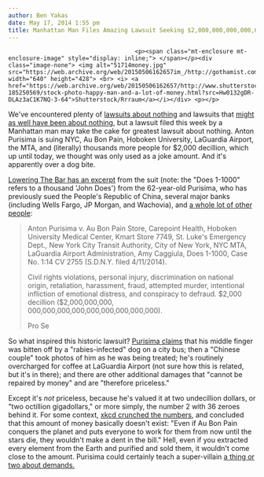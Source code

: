 ```yaml
---
author: Ben Yakas
date: May 17, 2014 1:55 pm
title: Manhattan Man Files Amazing Lawsuit Seeking $2,000,000,000,000,000,000,000,000,000,000,000,000
---
```


	
										<p><span class="mt-enclosure mt-enclosure-image" style="display: inline;"> </span></p><div class="image-none"> <img alt="51714money.jpg" src="https://web.archive.org/web/20150506162657im_/http://gothamist.com/attachments/byakas/51714money.jpg" width="640" height="428"> <br> <i> <a href="https://web.archive.org/web/20150506162657/http://www.shutterstock.com/pic-185250569/stock-photo-happy-man-and-a-lot-of-money.html?src=Hw0132gDR-DLAz3aC1K7NQ-3-64">Shutterstock/Rrraum</a></i></div> <p></p>

<p>We&apos;ve encountered plenty of <a href="https://web.archive.org/web/20150506162657/http://gothamist.com/2014/05/07/not_that_theres_anything_wrong_with.php">lawsuits about nothing</a> and lawsuits that <a href="https://web.archive.org/web/20150506162657/http://gothamist.com/2014/03/30/brooklyn_man_sues_city_because_he_w.php">might as well have been about nothing</a>, but a lawsuit filed this week by a Manhattan man may take the cake for greatest lawsuit about nothing. Anton Purisima is suing NYC, Au Bon Pain, Hoboken University, LaGuardia Airport, the MTA, and (literally) thousands more people for $2,000 decillion, which up until today, we thought was only used as a joke amount. And it&apos;s apparently over a dog bite.</p>

<p><a href="https://web.archive.org/web/20150506162657/http://www.loweringthebar.net/2014/05/2-undecillion-dollar-demand.html">Lowering The Bar has an excerpt</a> from the suit (note: the &quot;Does 1-1000&quot; refers to a thousand &apos;John Does&apos;) from the 62-year-old Purisima, who has previously sued the People&apos;s Republic of China, several major banks (including Wells Fargo, JP Morgan, and Wachovia), and <a href="https://web.archive.org/web/20150506162657/http://dockets.justia.com/search?query=Anton+Purisima">a whole lot of other people</a>:</p>

<blockquote>Anton Purisima v. Au Bon Pain Store, Carepoint Health, Hoboken University Medical Center, Kmart Store 7749, St. Luke&apos;s Emergency Dept., New York City Transit Authority, City of New York, NYC MTA, LaGuardia Airport Administration, Amy Caggiula, Does 1-1000, Case No. 1:14 CV 2755 (S.D.N.Y. filed 4/11/2014).

<p>Civil rights violations, personal injury, discrimination on national origin, retaliation, harassment, fraud, attempted murder, intentional infliction of emotional distress, and conspiracy to defraud. $2,000 decillion ($2,000,000,000,<br>
000,000,000,000,000,000,000,000,000).</p>

<p>Pro Se</p></blockquote><p></p>

<p>So what inspired this historic lawsuit? <a href="https://web.archive.org/web/20150506162657/http://nypost.com/2014/05/16/man-suing-almost-everyone-for-all-the-money-on-earth/">Purisima claims</a> that his middle finger was bitten off by a &quot;rabies-infected&quot; dog on a city bus; then a &quot;Chinese couple&quot; took photos of him as he was being treated; he&apos;s routinely overcharged for coffee at LaGuardia Airport (not sure how this is related, but it&apos;s in there); and there are other additional damages that &quot;cannot be repaired by money&quot; and are &quot;therefore priceless.&quot; </p>

<p>Except it&apos;s <em>not</em> priceless, because he&apos;s valued it at two undecillion dollars, or &quot;two octillion gigadollars,&quot; or more simply, the number 2 with 36 zeroes behind it. For some context, <a href="https://web.archive.org/web/20150506162657/https://what-if.xkcd.com/96/">xkcd crunched the numbers</a>, and concluded that this amount of money basically doesn&apos;t exist: &quot;Even if Au Bon Pain conquers the planet and puts everyone to work for them from now until the stars die, they wouldn&apos;t make a dent in the bill.&quot; Hell, even if you extracted every element from the Earth and purified and sold them, it wouldn&apos;t come close to the amount. Purisima could certainly teach a super-villain <a href="https://web.archive.org/web/20150506162657/https://www.youtube.com/watch?v=cKKHSAE1gIs">a thing or two about demands.</a></p>					
										
									
				